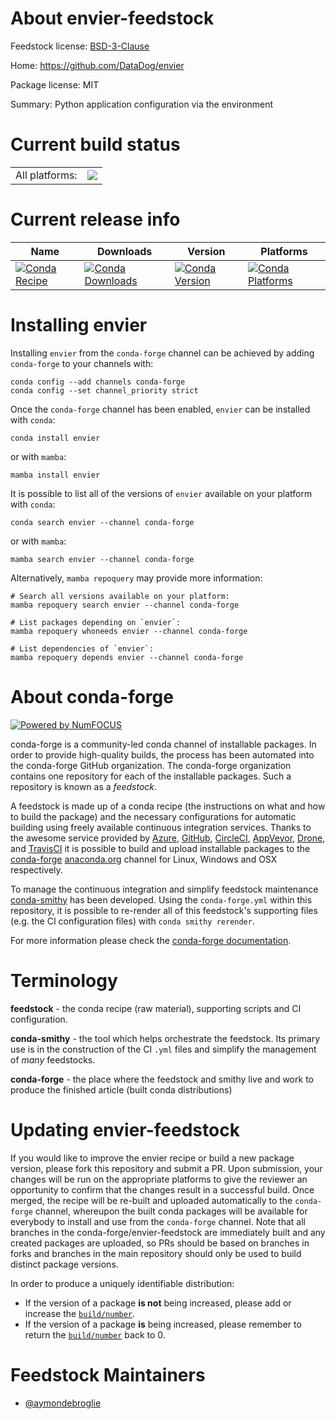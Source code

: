 About envier-feedstock
======================

Feedstock license: [BSD-3-Clause](https://github.com/conda-forge/envier-feedstock/blob/main/LICENSE.txt)

Home: https://github.com/DataDog/envier

Package license: MIT

Summary: Python application configuration via the environment

Current build status
====================


<table><tr><td>All platforms:</td>
    <td>
      <a href="https://dev.azure.com/conda-forge/feedstock-builds/_build/latest?definitionId=18273&branchName=main">
        <img src="https://dev.azure.com/conda-forge/feedstock-builds/_apis/build/status/envier-feedstock?branchName=main">
      </a>
    </td>
  </tr>
</table>

Current release info
====================

| Name | Downloads | Version | Platforms |
| --- | --- | --- | --- |
| [![Conda Recipe](https://img.shields.io/badge/recipe-envier-green.svg)](https://anaconda.org/conda-forge/envier) | [![Conda Downloads](https://img.shields.io/conda/dn/conda-forge/envier.svg)](https://anaconda.org/conda-forge/envier) | [![Conda Version](https://img.shields.io/conda/vn/conda-forge/envier.svg)](https://anaconda.org/conda-forge/envier) | [![Conda Platforms](https://img.shields.io/conda/pn/conda-forge/envier.svg)](https://anaconda.org/conda-forge/envier) |

Installing envier
=================

Installing `envier` from the `conda-forge` channel can be achieved by adding `conda-forge` to your channels with:

```
conda config --add channels conda-forge
conda config --set channel_priority strict
```

Once the `conda-forge` channel has been enabled, `envier` can be installed with `conda`:

```
conda install envier
```

or with `mamba`:

```
mamba install envier
```

It is possible to list all of the versions of `envier` available on your platform with `conda`:

```
conda search envier --channel conda-forge
```

or with `mamba`:

```
mamba search envier --channel conda-forge
```

Alternatively, `mamba repoquery` may provide more information:

```
# Search all versions available on your platform:
mamba repoquery search envier --channel conda-forge

# List packages depending on `envier`:
mamba repoquery whoneeds envier --channel conda-forge

# List dependencies of `envier`:
mamba repoquery depends envier --channel conda-forge
```


About conda-forge
=================

[![Powered by
NumFOCUS](https://img.shields.io/badge/powered%20by-NumFOCUS-orange.svg?style=flat&colorA=E1523D&colorB=007D8A)](https://numfocus.org)

conda-forge is a community-led conda channel of installable packages.
In order to provide high-quality builds, the process has been automated into the
conda-forge GitHub organization. The conda-forge organization contains one repository
for each of the installable packages. Such a repository is known as a *feedstock*.

A feedstock is made up of a conda recipe (the instructions on what and how to build
the package) and the necessary configurations for automatic building using freely
available continuous integration services. Thanks to the awesome service provided by
[Azure](https://azure.microsoft.com/en-us/services/devops/), [GitHub](https://github.com/),
[CircleCI](https://circleci.com/), [AppVeyor](https://www.appveyor.com/),
[Drone](https://cloud.drone.io/welcome), and [TravisCI](https://travis-ci.com/)
it is possible to build and upload installable packages to the
[conda-forge](https://anaconda.org/conda-forge) [anaconda.org](https://anaconda.org/)
channel for Linux, Windows and OSX respectively.

To manage the continuous integration and simplify feedstock maintenance
[conda-smithy](https://github.com/conda-forge/conda-smithy) has been developed.
Using the ``conda-forge.yml`` within this repository, it is possible to re-render all of
this feedstock's supporting files (e.g. the CI configuration files) with ``conda smithy rerender``.

For more information please check the [conda-forge documentation](https://conda-forge.org/docs/).

Terminology
===========

**feedstock** - the conda recipe (raw material), supporting scripts and CI configuration.

**conda-smithy** - the tool which helps orchestrate the feedstock.
                   Its primary use is in the construction of the CI ``.yml`` files
                   and simplify the management of *many* feedstocks.

**conda-forge** - the place where the feedstock and smithy live and work to
                  produce the finished article (built conda distributions)


Updating envier-feedstock
=========================

If you would like to improve the envier recipe or build a new
package version, please fork this repository and submit a PR. Upon submission,
your changes will be run on the appropriate platforms to give the reviewer an
opportunity to confirm that the changes result in a successful build. Once
merged, the recipe will be re-built and uploaded automatically to the
`conda-forge` channel, whereupon the built conda packages will be available for
everybody to install and use from the `conda-forge` channel.
Note that all branches in the conda-forge/envier-feedstock are
immediately built and any created packages are uploaded, so PRs should be based
on branches in forks and branches in the main repository should only be used to
build distinct package versions.

In order to produce a uniquely identifiable distribution:
 * If the version of a package **is not** being increased, please add or increase
   the [``build/number``](https://docs.conda.io/projects/conda-build/en/latest/resources/define-metadata.html#build-number-and-string).
 * If the version of a package **is** being increased, please remember to return
   the [``build/number``](https://docs.conda.io/projects/conda-build/en/latest/resources/define-metadata.html#build-number-and-string)
   back to 0.

Feedstock Maintainers
=====================

* [@aymondebroglie](https://github.com/aymondebroglie/)

